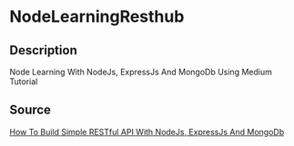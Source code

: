 # NodeLearningResthub

## Description
Node Learning With NodeJs, ExpressJs And MongoDb Using Medium Tutorial 


## Source 
[How To Build Simple RESTful API With NodeJs, ExpressJs And MongoDb](https://medium.com/@dinyangetoh/how-to-build-simple-restful-api-with-nodejs-expressjs-and-mongodb-99348012925d)
